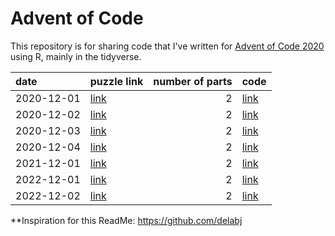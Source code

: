 Advent of Code
================

This repository is for sharing code that I've written for [Advent of Code 2020](https://adventofcode.com/) using R, mainly in the tidyverse.


| date       | puzzle link                                   | number of parts | code                                                                      |
| :--------- | :-------------------------------------------- | --------------: | :------------------------------------------------------------------------ |
| 2020-12-01 | [link](https://adventofcode.com/2020/day/1)   |               2 | [link](https://gist.github.com/Cghlewis/3d115ea1f74b4034e60bf4b7982e779e) |
| 2020-12-02 | [link](https://adventofcode.com/2020/day/2)   |               2 | [link](https://gist.github.com/Cghlewis/ecda44a4ad879597feeed22c91069047) |
| 2020-12-03 | [link](https://adventofcode.com/2020/day/3)   |               2 | [link](https://gist.github.com/Cghlewis/7b14bfcc977c1631c7f486eafa052d84) |
| 2020-12-04 | [link](https://adventofcode.com/2020/day/4)   |               2 | [link](https://gist.github.com/Cghlewis/151cdd601ebf225dcecb316a122b23b2) |
| 2021-12-01 | [link](https://adventofcode.com/2021/day/1)   |               2 | [link](https://gist.github.com/Cghlewis/67e4f46828cfb13a4e86f9edb242f605) |
| 2022-12-01 | [link](https://adventofcode.com/2022/day/1)   |               2 | [link](https://gist.github.com/Cghlewis/6021061df64f3a6b9ca522a1c20f753e) |
| 2022-12-02 | [link](https://adventofcode.com/2022/day/2)   |               2 |[link](https://gist.github.com/Cghlewis/e16134578711e6591fde966bacb2c1e4)  |


**Inspiration for this ReadMe: https://github.com/delabj
